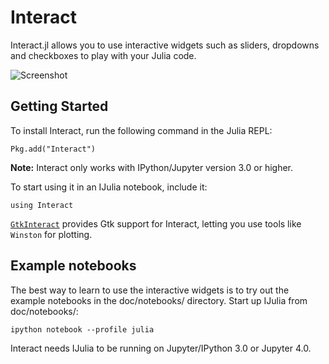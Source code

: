 # Interact

Interact.jl allows you to use interactive widgets such as sliders, dropdowns and checkboxes to play with your Julia code.

![Screenshot](http://i.imgur.com/xLWjmNb.png)

## Getting Started

To install Interact, run the following command in the Julia REPL:
```{.julia execute="false"}
Pkg.add("Interact")
```

**Note:** Interact only works with IPython/Jupyter version 3.0 or higher.

To start using it in an IJulia notebook, include it:
```{.julia execute="false"}
using Interact
```
[`GtkInteract`](https://github.com/jverzani/GtkInteract.jl) provides Gtk support for Interact, letting you use tools like `Winston` for plotting.

## Example notebooks

The best way to learn to use the interactive widgets is to try out the example notebooks in the doc/notebooks/ directory. Start up IJulia from doc/notebooks/:

```{.shell execute="false"}
ipython notebook --profile julia
```
Interact needs IJulia to be running on Jupyter/IPython 3.0 or Jupyter 4.0.
